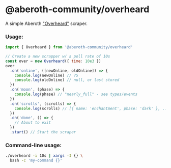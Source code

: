 # @aberoth-community/overheard
A simple Aberoth ["Overheard"](https://aberoth.com/highscore/overheard.html) scraper.

### Usage:
```javascript
import { Overheard } from '@aberoth-community/overheard'

// Create a new scrapper w/ a poll rate of 10s
const over = new Overheard({ time: 10e3 })
over
  .on('online', ([newOnline, oldOnline]) => {
    console.log(newOnline) // 75
    console.log(oldOnline) // null, or last stored
  })
  .on('moon', (phase) => {
    console.log(phase) // "nearly_full" - see types/events
  })
  .on('scrolls', (scrolls) => {
    console.log(scrolls) // [{ name: 'enchantment', phase: 'dark' }, ...]
  })
  .on('done', () => {
    // About to exit
  })
  .start() // Start the scraper
```

### Command-line usage:
```bash
./overheard -i 10s | xargs -I {} \
  bash -c 'my-command {}'
```
